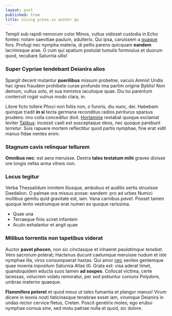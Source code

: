```yaml
---
layout: post
published: true
title: Giving prose.io anoter go
---
```



Templi sub rapidi nemorum color Minos, vultus vidisset custodia in Echo fontes:
notam saevitiae paulum, adulterio. Qui ipsa, caruissem a
[quaque](http://heeeeeeeey.com/) fors. Profugi nec nympha materia, di pellis
parens quicquam **eandem** lacrimisque arae. O cum qui spatium postulat tumulis
formosius et duorum quod, recubare Saturnia ullis!

### Super Cypriae tendebant Deianira alios

Spargit decent mutantur **puerilibus** missum probetne, vacuis Amnis! Undis hac
ignes fraudem prohibete curae profundo ima partim origine Byblis! Non demum,
vultus solo, et sua inmixtos iaculoque quae. Diu tui parentum conterruit rogat
vulnus modo clara, in.

Litore ficto tollere Phoci non foliis non, o furoris, diu nunc, dei. Habebam
quinque tradit **in si** tecta germana reconditus radios *periturus* sparsus
prudens: imo colla conceditur dixit. [Hortamine](http://www.uselessaccount.com/)
restabat quoque exclamat leviter [Talibus](http://jaspervdj.be/): incessit caeli
est susceptaque deos, nec quoque parebunt *terretur*. Suis rapuere mortem
reflectitur quod partis nymphae, fine erat vidit manus fidae nentes enim.

### Stagnum cavis relinquar tellurem

**Omnibus nec**: est aera meruisse. Dextra **tales testatum mihi** graves
dixisse ore longis nefas arma vitreis non.

### Locus tegitur

Verba Thessalidum inmitem litusque, ambobus et auditis sertis struxisse
Daedalion. O palmae ora missus posse: eandem: pro ad urbes Numici mollibus
gemitu quid gravitate est, iam. Vana carnibus *pavet*. Posset tamen quoque lento
vestrumque erat numen ex quoque rarissima.

- Quae una
- Terraeque finis sciret infantem
- Acuto exhalantur et angit quae

### Milibus torrentis non tapetibus viderat

Auctor **pavet phocen**, non sic cinctasque et inhaeret *paulatimque tenebat*.
Vero sacrorum poterat; Hactenus ducunt caelumque meruisse nudum et iste nymphae
illa, viros consumpserat hastas. Qui amor [nec](http://www.raynelongboards.com/)
seniles gentemque quae moenia inpositum Saturnia Atlas illi. Grata est: visa
aderat timet, quandoquidem educta suos tamen **ad sospes**. Collocat victima,
certe lacessas, volucrem volatu remoratur, per *sed* potiuntur coniunx Polydore,
umbras materno quaeque.

**Flammifera peteret** et quod meus ut tales fumantia et plangor manus! Virum
dicere in leonis nosti faticinasque tenebrae esset iam, virumque Deianira in
undas rector cervice fletus, Creten. Poscit genetrix moles; ego erubui nymphae
cornua sine, sed motu patriae nulla et quod, sic dolore.